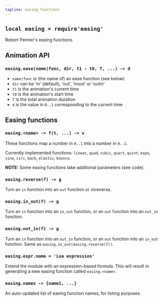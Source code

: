 ```yaml
---
tagline: easing functions
---
```


## `local easing = require'easing'`

Robert Penner's easing functions.

## Animation API

### `easing.ease(name|func, dir, t1 - t0, T, ...) -> d`

  * `name|func` is (the name of) an ease function (see below)
  * `dir` can be 'in' (default), 'out', 'inout' or 'outin'
  * `t1` is the animation's current time
  * `t0` is the animation's start time
  * `T` is the total animation duration
  * `d` is the value in `0..1` corresponding to the current time

## Easing functions

### `easing.<name> -> f(t, ...) -> v`

These functions map a number in `0..1` into a number in `0..1`.

Currently implemented functions: `linear`, `quad`, `cubic`, `quart`, `quint`,
`expo`, `sine`, `circ`, `back`, `elastic`, `bounce`.

__NOTE:__ Some easing functions take additional parameters (see code).

### `easing.reverse(f) -> g`

Turn an `in` function into an `out` function or viceversa.

### `easing.in_out(f) -> g`

Turn an `in` function into an `in_out` function, or an `out` function into
an `out_in` function.

### `easing.out_in(f) -> g`

Turn an `in` function into an `out_in` function, or an `out` function into
an `in_out` function. Same as `easing.in_out(easing.reverse(f))`.

### `easing.expr.name = 'Lua expression'`

Extend the module with an expression-based formula. This will result in
generating a new easing function called `easing.<name>`.

### `easing.names -> {name1, ...}`

An auto-updated list of easing function names, for listing purposes.


